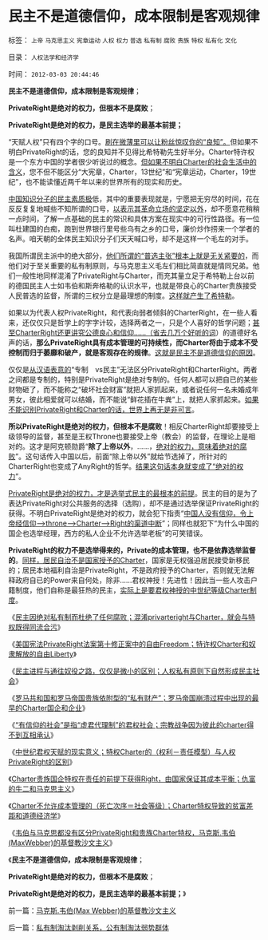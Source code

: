 # 民主不是道德信仰，成本限制是客观规律

标签： `上帝` `马克思主义` `宪章运动` `人权` `权力` `普选` `私有制` `腐败` `贵族` `特权` `私有化` `文化` 

目录： `人权法学和经济学`

时间： `2012-03-03 20:44:46`

**民主不是道德信仰，成本限制是客观规律**；

**PrivateRight是绝对的权力，但根本不是腐败**；

**PrivateRight是绝对的权力，是民主选举的最基本前提；**



“天赋人权”只有四个字的口号。[刷在微薄里可以让粉丝惊叹你的“良知”。](../../../2012/2/8/微博适合煽动革命，不适合个人主义.md)但如果不明白PrivateRight的话，您的良知并不见得比希特勒先生好半分。Charter特许权是一个东方中国的学者很少听说过的概念。[但如果不明白Charter的社会生活中的含义](../../../2012/3/2/中世纪君权天赋的积极意义.md)，您不但不能区分“大宪章，Charter，13世纪”和“宪章运动，Charter，19世纪”，也不能读懂近两千年以来的世界所有的现实和历史。

[中国知识分子的民主素质极](../../../2012/2/19/私有制前提下只有极左，不存在极右.md)低，其中的重要表现就是，宁愿把无穷尽的时间，花在反反复复地喊些不知所谓的口号，[以表示其革命立场的坚定以外](../../../2012/2/17/任何革命都是极端的，极端分子就是革命分子.md)，却不愿意花稍稍一点时间，了解一点基础的民主的常识和具体方案在现实中的可行性路径。有一位叫杜建国的白痴，跑到世界银行里号些乌有之乡的口号，廉价炒作捞来一个学者的名声。咱天朝的全体民主知识分子们天天喊口号，却不是这样一个毛左的对手。

我国所谓民主派中的绝大部分，[他们所谓的“普选主张”根本上就是无关紧要的](../../../2012/2/29/一人一票的所谓民主之极端荒谬.md)，而他们对于至关重要的私有制原则，与马克思主义毛左们相比简直就是情同兄弟。他们一般性地同样混淆了PrivateRight与Charter，而充其量立足于希特勒上台以前的德国民主人士如韦伯和斯奔格勒的认识水平，也就是带良心的Charter贵族接受人民普选的监督，所谓的三权分立是最理想的制度。[这样就产生了希特勒](../../../2012/2/9/“无厘头主义”的革命信仰和真实的颠覆逻辑.md)。

如果以为代表人权PrivateRight，和代表向弱者倾斜的CharterRight，在一些人看来，还仅仅只是哲学上的字字计较，选择两者之一，只是个人喜好的哲学问题；[甚至CharterRight还更讲究公德良心和信仰……（省去几万个好听的词](../../../2012/3/2/中世纪君权天赋的积极意义.md)）的道德好名声的话，**那么PrivateRight具有成本管理的可持续性，而Charter将由于成本不受控制而归于萎靡和破产，就是客观存在的规律**。[这就是民主不是道德信仰的原因](../../../2007/9/30/民主就是与民约法；法律并不是道德的上层建筑.md)。

仅仅是[从汉语表意的](../../../2011/5/8/汉语已经不是一种成熟的语言.md)“专制　vs民主”无法区分PrivateRight和CharterRight。两者之间都是专制的，特别是PrivateRight是绝对专制的。任何人都可以把自已的某些财物砸了，而不能称之“破坏社会财富”就把人家抓起来，或者说任何一名未婚成年男女，彼此相爱就可以结婚，而不能说“鲜花插在牛粪”上，就把人家抓起来。[如果不能识别PrivateRight和Charter的话，世界上再无是非可言](../../../2009/11/14/正义感也可以变得非常可怕.md)。

**所以PrivateRight是绝对的权力，但根本不是腐败**！相反CharterRight却要接受上级领导的监督，甚至是王权Throne也要接受上帝（教会）的监督，在理论上是相对的。这才是阿克顿勋爵“**除了上帝以外**，……，[绝对的权力，意味着绝对的腐败](../../../2010/1/11/当爱国成为一种消费.md)”。这句话传入中国以后，前面“除上帝以外”就给节选掉了，所针对的CharterRight也变成了AnyRight的哲学。[结果这句话本身就变成了“绝对的权力](../../../2009/11/18/绝对的真理之大尾巴狼定律.md)”。

[PrivateRight是绝对的权力，才是选举式民主的最根本的前提](../../../2012/2/29/一人一票的所谓民主之极端荒谬.md)。民主的目的是为了表达PrivateRight对公共服务的选择（选购），却不是通过选举保证PrivateRight的获得。不明白PrivateRight是绝对的权力，就会犯下指责“[中国人没有信仰，令上帝经信仰——>throne——>Charter——>Right的渠道中断](../../../2011/11/12/君权神授是公有制社会最先进的政治模式.md)”；同样也就犯下“为什么中国的国企也选举经理，西方的私人企业不允许选举老板”的可笑错误。

**PrivateRight的权力不是选举得来的，Private的成本管理，也不是依靠选举监督的**。[同样，居民自治不是国家授予的Charter](../../../2011/10/23/为什么不能用人道主义理由，干涉自治主权的内政.md)，国家是无权强迫居民接受新移民的；居民本地福利自治是PrivateRight，不是政府授予的Charter，否则就无法解释政府自已的Power来自何处，除非……君权神授！先进性！因此当一些人攻击户籍制度，他们自称是最狂热的民主，[实际上是要君权神授的中世纪等级Charter制度](../../../2011/11/11/很多贫民还是认毛主席的.md)。

《[民主因绝对私有制而杜绝了任何腐败；混淆privarteright与Charter，就会与特权既得同流合污](../../../2012/2/29/从白岩松和黄光裕案中看愚民中的精英.md)》

《[美国宪法PrivateRight法案第十修正案中的自由Freedom；特许权Charter和奴隶解放的自由Liberty](../../../2012/3/1/民主的法学常识和私有制和自由.md)》

《[民主进程与通往奴役之路，仅仅是微小的区别；人权私有原则下自然形成民主社会](../../../2012/3/1/民主进程与通往奴役之路，仅仅是微小的区别.md)》

《[罗马共和国和罗马帝国贵族依附型的“私有财产”；罗马帝国崩溃过程中出现的最早的Charter国企和企业](../../../2012/3/1/最早的企业和最早的国企如何产生自罗马帝国？.md)》

《[“有信仰的社会”是指“虚君代理制”的君权社会；宗教战争因为彼此的charter得不到互相承认](../../../2012/3/1/为什么信仰社会无法避免宗教战争？.md)》

《[中世纪君权天赋的现实意义；特权Charter的（权利－责任模型）与人权PrivateRight的区别](../../../2012/3/2/中世纪君权天赋的积极意义.md)》

《[Charter贵族国企特权在责任的前提下获得Right，由国家保证其成本平衡；仇富的牛二和马克思主义](../../../2012/3/2/Charter特权的道德责任和民企PrivteRight自负成本.md)》

《[Charter不允许成本管理的（死亡次序＝社会等级）；Charter特权导致的贫富差距和道德经济学](../../../2012/3/2/中世纪Charter等级社会的阶级死亡次序排定.md)》

《[韦伯与马克思都没有区分PrivateRight和贵族Charter特权，马克斯.韦伯(MaxWebber)的基督教沙文主义](../../../2012/3/3/马克斯.韦伯(MaxWebber)的基督教沙文主义.md)》

《**民主不是道德信仰，成本限制是客观规律**；

**PrivateRight是绝对的权力，但根本不是腐败**；

**PrivateRight是绝对的权力，是民主选举的最基本前提；**》



前一篇：[马克斯.韦伯(Max&nbsp;Webber)的基督教沙文主义](../../../2012/3/3/马克斯.韦伯(MaxWebber)的基督教沙文主义.md)

后一篇：[私有制淘汰剥削关系，公有制淘汰弱势群体](../../../2012/3/3/私有制淘汰剥削关系，公有制淘汰弱势群体.md)